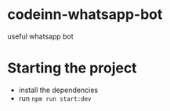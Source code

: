 # codeinn-whatsapp-bot

useful whatsapp bot

# Starting the project

* install the dependencies
* run `npm run start:dev`